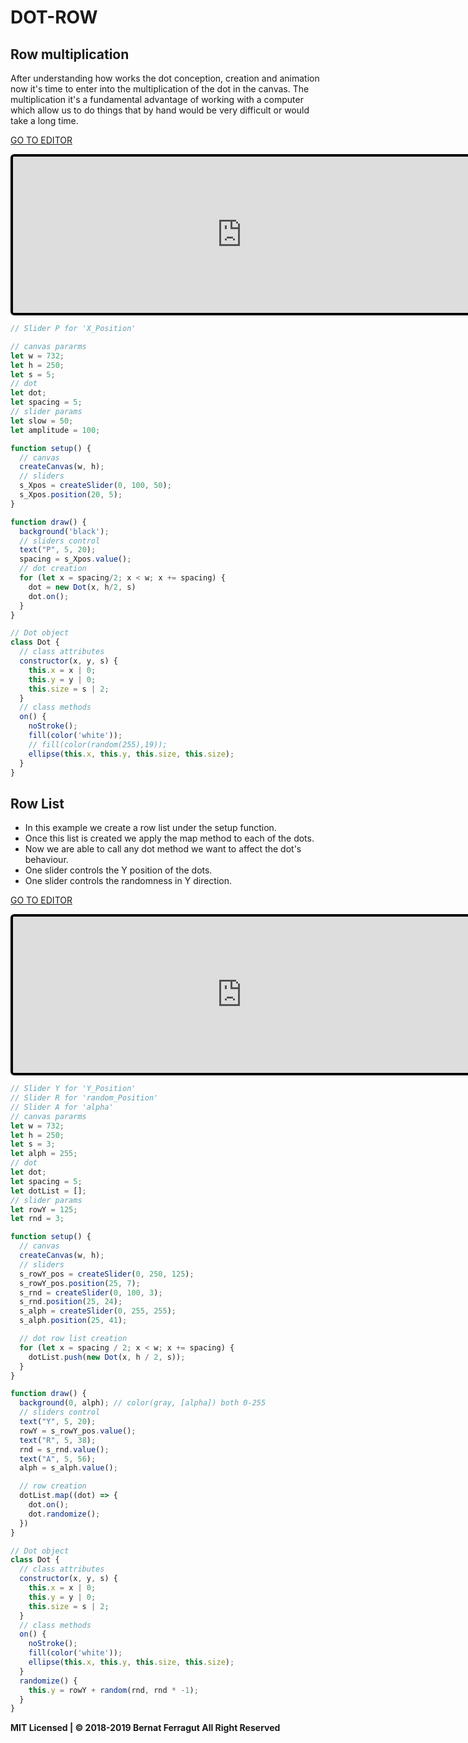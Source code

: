 # DOT-ROW

## Row multiplication
After understanding how works the dot conception, creation and animation now it's time to enter into the multiplication of the dot in the canvas. The multiplication it's a fundamental advantage of working with a computer which allow us to do things that by hand would be very difficult or would take a long time.

[GO TO EDITOR](https://editor.p5js.org/bernatferragut/sketches/B1Ck3jPKm)

<iframe
frameborder="0"
border="0" 
cellspacing="0"
style="
width: 732px; 
height: 250px; 
border: 4px solid #000000;
border-radius: 6px;
overflow: hidden;
position: relative;"
src="https://editor.p5js.org/embed/B1Ck3jPKm"></iframe>


```javascript
// Slider P for 'X_Position'

// canvas pararms
let w = 732;
let h = 250;
let s = 5;
// dot
let dot;
let spacing = 5;
// slider params
let slow = 50;
let amplitude = 100;

function setup() {
  // canvas
  createCanvas(w, h);
  // sliders
  s_Xpos = createSlider(0, 100, 50);
  s_Xpos.position(20, 5);
}

function draw() {
  background('black');
  // sliders control
  text("P", 5, 20);
  spacing = s_Xpos.value();
  // dot creation
  for (let x = spacing/2; x < w; x += spacing) {
    dot = new Dot(x, h/2, s)
    dot.on();
  }
}

// Dot object
class Dot {
  // class attributes
  constructor(x, y, s) {
    this.x = x | 0;
    this.y = y | 0;
    this.size = s | 2;
  }
  // class methods
  on() {
    noStroke();
    fill(color('white'));
    // fill(color(random(255),19));
    ellipse(this.x, this.y, this.size, this.size);
  }
}
```

## Row List

* In this example we create a row list under the setup function. 
* Once this list is created we apply the map method to each of the dots.
* Now we are able to call any dot method we want to affect the dot's behaviour.
* One slider controls the Y position of the dots.
* One slider controls the randomness in Y direction.

[GO TO EDITOR](https://editor.p5js.org/bernatferragut/sketches/rkMk2btKm)

<iframe
frameborder="0"
border="0" 
cellspacing="0"
style="
width: 732px; 
height: 250px; 
border: 4px solid #000000;
border-radius: 6px;
overflow: hidden;
position: relative;"
src="https://editor.p5js.org/embed/rkMk2btKm"></iframe>


```javascript
// Slider Y for 'Y_Position'
// Slider R for 'random_Position'
// Slider A for 'alpha'
// canvas pararms
let w = 732;
let h = 250;
let s = 3;
let alph = 255;
// dot
let dot;
let spacing = 5;
let dotList = [];
// slider params
let rowY = 125;
let rnd = 3;

function setup() {
  // canvas
  createCanvas(w, h);
  // sliders
  s_rowY_pos = createSlider(0, 250, 125);
  s_rowY_pos.position(25, 7);
  s_rnd = createSlider(0, 100, 3);
  s_rnd.position(25, 24);
  s_alph = createSlider(0, 255, 255);
  s_alph.position(25, 41);

  // dot row list creation
  for (let x = spacing / 2; x < w; x += spacing) {
    dotList.push(new Dot(x, h / 2, s));
  }
}

function draw() {
  background(0, alph); // color(gray, [alpha]) both 0-255
  // sliders control
  text("Y", 5, 20);
  rowY = s_rowY_pos.value();
  text("R", 5, 38);
  rnd = s_rnd.value();
  text("A", 5, 56);
  alph = s_alph.value();

  // row creation
  dotList.map((dot) => {
    dot.on();
    dot.randomize();
  })
}

// Dot object
class Dot {
  // class attributes
  constructor(x, y, s) {
    this.x = x | 0;
    this.y = y | 0;
    this.size = s | 2;
  }
  // class methods
  on() {
    noStroke();
    fill(color('white'));
    ellipse(this.x, this.y, this.size, this.size);
  }
  randomize() {
    this.y = rowY + random(rnd, rnd * -1);
  }
}

```
**MIT Licensed | © 2018-2019 Bernat Ferragut All Right Reserved**